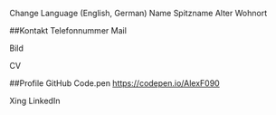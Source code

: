 Change Language (English, German)
Name
Spitzname
Alter
Wohnort

##Kontakt
Telefonnummer
Mail

Bild

CV

##Profile
GitHub
Code.pen
https://codepen.io/AlexF090

Xing
LinkedIn
